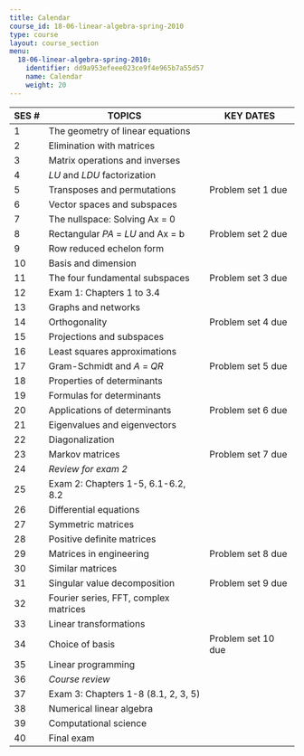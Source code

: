 ```yaml
---
title: Calendar
course_id: 18-06-linear-algebra-spring-2010
type: course
layout: course_section
menu:
  18-06-linear-algebra-spring-2010:
    identifier: dd9a953efeee023ce9f4e965b7a55d57
    name: Calendar
    weight: 20
---
```

| SES # | TOPICS | KEY DATES |
| --- | --- | --- |
| 1 | The geometry of linear equations |   |
| 2 | Elimination with matrices |   |
| 3 | Matrix operations and inverses |   |
| 4 | _LU_ and _LDU_ factorization |   |
| 5 | Transposes and permutations | Problem set 1 due |
| 6 | Vector spaces and subspaces |   |
| 7 | The nullspace: Solving Ax = 0 |   |
| 8 | Rectangular _PA_ = _LU_ and Ax = b | Problem set 2 due |
| 9 | Row reduced echelon form |   |
| 10 | Basis and dimension |   |
| 11 | The four fundamental subspaces | Problem set 3 due |
| 12 | Exam 1: Chapters 1 to 3.4 |   |
| 13 | Graphs and networks |   |
| 14 | Orthogonality | Problem set 4 due |
| 15 | Projections and subspaces |   |
| 16 | Least squares approximations |   |
| 17 | Gram-Schmidt and _A_ = _QR_ | Problem set 5 due |
| 18 | Properties of determinants |   |
| 19 | Formulas for determinants |   |
| 20 | Applications of determinants | Problem set 6 due |
| 21 | Eigenvalues and eigenvectors |   |
| 22 | Diagonalization |   |
| 23 | Markov matrices | Problem set 7 due |
| 24 | _Review for exam 2_ |   |
| 25 | Exam 2: Chapters 1-5, 6.1-6.2, 8.2 |   |
| 26 | Differential equations |   |
| 27 | Symmetric matrices |   |
| 28 | Positive definite matrices |   |
| 29 | Matrices in engineering | Problem set 8 due |
| 30 | Similar matrices |   |
| 31 | Singular value decomposition | Problem set 9 due |
| 32 | Fourier series, FFT, complex matrices |   |
| 33 | Linear transformations |   |
| 34 | Choice of basis | Problem set 10 due |
| 35 | Linear programming |   |
| 36 | _Course review_ |   |
| 37 | Exam 3: Chapters 1-8 (8.1, 2, 3, 5) |   |
| 38 | Numerical linear algebra |   |
| 39 | Computational science |   |
| 40 | Final exam |